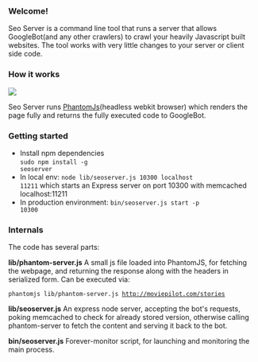 ### Welcome!
Seo Server is a command line tool that runs a server that allows GoogleBot(and any other crawlers) to crawl your heavily Javascript built websites. The tool works with very little changes to your server or client side code.


### How it works
<img src="http://yuml.me/5b1b60bb" />

Seo Server runs <a href="http://phantomjs.org/">PhantomJs</a>(headless webkit browser) which renders the page fully and returns the fully executed code to GoogleBot.

### Getting started
* Install npm dependencies <br/>
<code>sudo npm install -g seoserver</code>
* In local env: <code>node lib/seoserver.js 10300 localhost 11211</code> which starts an Express server on port 10300 with memcached
localhost:11211
* In production environment:
<code>bin/seoserver.js start -p 10300</code>


### Internals
The code has several parts:

**lib/phantom-server.js** A small js file loaded into PhantomJS, for fetching the webpage, and returning the response along with the headers in serialized form. Can be executed via:

<code>phantomjs lib/phantom-server.js http://moviepilot.com/stories</code>

**lib/seoserver.js** An express node server, accepting the bot's requests, poking memcached to check for already stored version, otherwise calling phantom-server to fetch the content and serving it back to the bot.

**bin/seoserver.js** Forever-monitor script, for launching and monitoring the main process.
